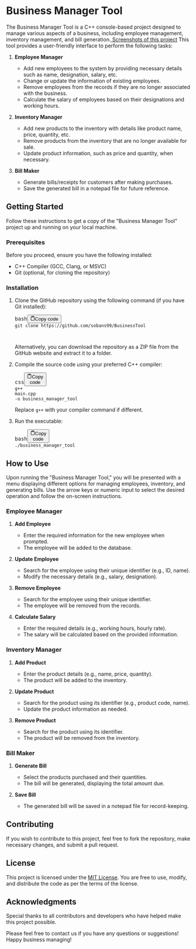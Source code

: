 <h1>Business Manager Tool</h1>
    <p>The Business Manager Tool is a C++ console-based project designed to manage various aspects of a business,
        including employee management, inventory management, and bill generation.<a href="SCREEN SHOTS OF OUR PROJECT.pdf">  Screenshots of this project</a> This tool provides a user-friendly
        interface to perform the following tasks:</p>
    <ol>
        <li>
            <p><strong>Employee Manager</strong></p>
            <ul>
                <li>Add new employees to the system by providing necessary details such as name, designation, salary,
                    etc.</li>
                <li>Change or update the information of existing employees.</li>
                <li>Remove employees from the records if they are no longer associated with the business.</li>
                <li>Calculate the salary of employees based on their designations and working hours.</li>
            </ul>
        </li>
        <li>
            <p><strong>Inventory Manager</strong></p>
            <ul>
                <li>Add new products to the inventory with details like product name, price, quantity, etc.</li>
                <li>Remove products from the inventory that are no longer available for sale.</li>
                <li>Update product information, such as price and quantity, when necessary.</li>
            </ul>
        </li>
        <li>
            <p><strong>Bill Maker</strong></p>
            <ul>
                <li>Generate bills/receipts for customers after making purchases.</li>
                <li>Save the generated bill in a notepad file for future reference.</li>
            </ul>
        </li>
    </ol>
    <h2>Getting Started</h2>
    <p>Follow these instructions to get a copy of the "Business Manager Tool" project up and running on your local
        machine.</p>
    <h3>Prerequisites</h3>
    <p>Before you proceed, ensure you have the following installed:</p>
    <ul>
        <li>C++ Compiler (GCC, Clang, or MSVC)</li>
        <li>Git (optional, for cloning the repository)</li>
    </ul>
    <h3>Installation</h3>
    <ol>
        <li>
            <p>Clone the GitHub repository using the following command (if you have Git installed):</p>
            <pre><div class="bg-black rounded-md mb-4"><div class="flex items-center relative text-gray-200 bg-gray-800 px-4 py-2 text-xs font-sans justify-between rounded-t-md"><span>bash</span><button class="flex ml-auto gap-2"><svg stroke="currentColor" fill="none" stroke-width="2" viewBox="0 0 24 24" stroke-linecap="round" stroke-linejoin="round" class="h-4 w-4" height="1em" width="1em" xmlns="http://www.w3.org/2000/svg"><path d="M16 4h2a2 2 0 0 1 2 2v14a2 2 0 0 1-2 2H6a2 2 0 0 1-2-2V6a2 2 0 0 1 2-2h2"></path><rect x="8" y="2" width="8" height="4" rx="1" ry="1"></rect></svg>Copy code</button></div><div class="p-4 overflow-y-auto"><code class="!whitespace-pre hljs language-bash">git <span class="hljs-built_in">clone</span> https://github.com/sobans99/BusinessTool
                
</code></div></div></pre>
            <p>Alternatively, you can download the repository as a ZIP file from the GitHub website and extract it to a
                folder.</p>
        </li>
        <li>
            <p>Compile the source code using your preferred C++ compiler:</p>
            <pre><div class="bg-black rounded-md mb-4"><div class="flex items-center relative text-gray-200 bg-gray-800 px-4 py-2 text-xs font-sans justify-between rounded-t-md"><span>css</span><button class="flex ml-auto gap-2"><svg stroke="currentColor" fill="none" stroke-width="2" viewBox="0 0 24 24" stroke-linecap="round" stroke-linejoin="round" class="h-4 w-4" height="1em" width="1em" xmlns="http://www.w3.org/2000/svg"><path d="M16 4h2a2 2 0 0 1 2 2v14a2 2 0 0 1-2 2H6a2 2 0 0 1-2-2V6a2 2 0 0 1 2-2h2"></path><rect x="8" y="2" width="8" height="4" rx="1" ry="1"></rect></svg>Copy code</button></div><div class="p-4 overflow-y-auto"><code class="!whitespace-pre hljs language-css">g++ <span class="hljs-selector-tag">main</span><span class="hljs-selector-class">.cpp</span> -o business_manager_tool
</code></div></div></pre>
            <p>Replace <code>g++</code> with your compiler command if different.</p>
        </li>
        <li>
            <p>Run the executable:</p>
            <pre><div class="bg-black rounded-md mb-4"><div class="flex items-center relative text-gray-200 bg-gray-800 px-4 py-2 text-xs font-sans justify-between rounded-t-md"><span>bash</span><button class="flex ml-auto gap-2"><svg stroke="currentColor" fill="none" stroke-width="2" viewBox="0 0 24 24" stroke-linecap="round" stroke-linejoin="round" class="h-4 w-4" height="1em" width="1em" xmlns="http://www.w3.org/2000/svg"><path d="M16 4h2a2 2 0 0 1 2 2v14a2 2 0 0 1-2 2H6a2 2 0 0 1-2-2V6a2 2 0 0 1 2-2h2"></path><rect x="8" y="2" width="8" height="4" rx="1" ry="1"></rect></svg>Copy code</button></div><div class="p-4 overflow-y-auto"><code class="!whitespace-pre hljs language-bash">./business_manager_tool
</code></div></div></pre>
        </li>
    </ol>
    <h2>How to Use</h2>
    <p>Upon running the "Business Manager Tool," you will be presented with a menu displaying different options for
        managing employees, inventory, and generating bills. Use the arrow keys or numeric input to select the desired
        operation and follow the on-screen instructions.</p>
    <h3>Employee Manager</h3>
    <ol>
        <li>
            <p><strong>Add Employee</strong></p>
            <ul>
                <li>Enter the required information for the new employee when prompted.</li>
                <li>The employee will be added to the database.</li>
            </ul>
        </li>
        <li>
            <p><strong>Update Employee</strong></p>
            <ul>
                <li>Search for the employee using their unique identifier (e.g., ID, name).</li>
                <li>Modify the necessary details (e.g., salary, designation).</li>
            </ul>
        </li>
        <li>
            <p><strong>Remove Employee</strong></p>
            <ul>
                <li>Search for the employee using their unique identifier.</li>
                <li>The employee will be removed from the records.</li>
            </ul>
        </li>
        <li>
            <p><strong>Calculate Salary</strong></p>
            <ul>
                <li>Enter the required details (e.g., working hours, hourly rate).</li>
                <li>The salary will be calculated based on the provided information.</li>
            </ul>
        </li>
    </ol>
    <h3>Inventory Manager</h3>
    <ol>
        <li>
            <p><strong>Add Product</strong></p>
            <ul>
                <li>Enter the product details (e.g., name, price, quantity).</li>
                <li>The product will be added to the inventory.</li>
            </ul>
        </li>
        <li>
            <p><strong>Update Product</strong></p>
            <ul>
                <li>Search for the product using its identifier (e.g., product code, name).</li>
                <li>Update the product information as needed.</li>
            </ul>
        </li>
        <li>
            <p><strong>Remove Product</strong></p>
            <ul>
                <li>Search for the product using its identifier.</li>
                <li>The product will be removed from the inventory.</li>
            </ul>
        </li>
    </ol>
    <h3>Bill Maker</h3>
    <ol>
        <li>
            <p><strong>Generate Bill</strong></p>
            <ul>
                <li>Select the products purchased and their quantities.</li>
                <li>The bill will be generated, displaying the total amount due.</li>
            </ul>
        </li>
        <li>
            <p><strong>Save Bill</strong></p>
            <ul>
                <li>The generated bill will be saved in a notepad file for record-keeping.</li>
            </ul>
        </li>
    </ol>
    <h2>Contributing</h2>
    <p>If you wish to contribute to this project, feel free to fork the repository, make necessary changes, and submit a
        pull request.</p>
    <h2>License</h2>
    <p>This project is licensed under the <a href="LICENSE" target="_new">MIT License</a>. You are free to use, modify,
        and distribute the code as per the terms of the license.</p>
    <h2>Acknowledgments</h2>
    <p>Special thanks to all contributors and developers who have helped make this project possible.</p>
    <p>Please feel free to contact us if you have any questions or suggestions! Happy business managing!</p>

